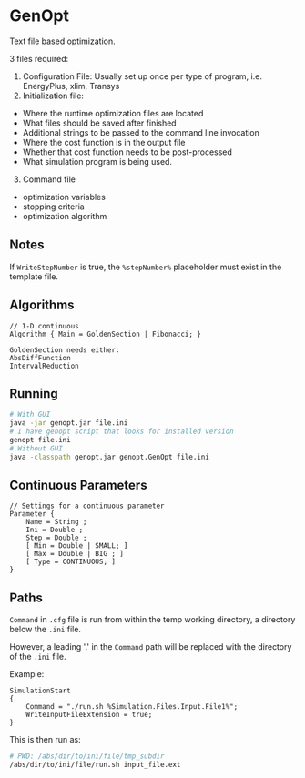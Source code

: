 # GenOpt

Text file based optimization.

3 files required:

1. Configuration File: Usually set up once per type of program, i.e. EnergyPlus, xlim, Transys
2. Initialization file:
  - Where the runtime optimization files are located
  - What files should be saved after finished
  - Additional strings to be passed to the command line invocation
  - Where the cost function is in the output file
  - Whether that cost function needs to be post-processed
  - What simulation program is being used.

3. Command file
  - optimization variables
  - stopping criteria
  - optimization algorithm


## Notes

If `WriteStepNumber` is true, the `%stepNumber%` placeholder must exist in the template file.


## Algorithms

```
// 1-D continuous
Algorithm { Main = GoldenSection | Fibonacci; }

GoldenSection needs either:
AbsDiffFunction
IntervalReduction
```

## Running

```sh
# With GUI
java -jar genopt.jar file.ini
# I have genopt script that looks for installed version
genopt file.ini
# Without GUI
java -classpath genopt.jar genopt.GenOpt file.ini
```

## Continuous Parameters

```
// Settings for a continuous parameter
Parameter {
    Name = String ;
    Ini = Double ;
    Step = Double ;
    [ Min = Double | SMALL; ]
    [ Max = Double | BIG ; ]
    [ Type = CONTINUOUS; ]
}
```

## Paths

`Command` in `.cfg` file is run from within the temp working directory, a directory below the `.ini` file.

However, a leading '.' in the `Command` path will be replaced with the directory of the `.ini` file.

Example:

```
SimulationStart
{
    Command = "./run.sh %Simulation.Files.Input.File1%";
    WriteInputFileExtension = true;
}
```

This is then run as:

```sh
# PWD: /abs/dir/to/ini/file/tmp_subdir
/abs/dir/to/ini/file/run.sh input_file.ext
```
